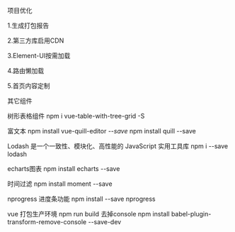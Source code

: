 项目优化

1.生成打包报告

2.第三方库启用CDN

3.Element-UI按需加载

4.路由懒加载

5.首页内容定制



其它组件

树形表格组件   npm i vue-table-with-tree-grid -S

富文本 npm install vue-quill-editor *--save*           npm install quill  --save

Lodash 是一个一致性、模块化、高性能的 JavaScript 实用工具库   npm i --save lodash

echarts图表     npm install echarts --save

时间过滤   npm install moment --save 

nprogress  进度条功能    npm install --save nprogress

vue 打包生产环境 npm run build 去掉console        npm install babel-plugin-transform-remove-console --save-dev

